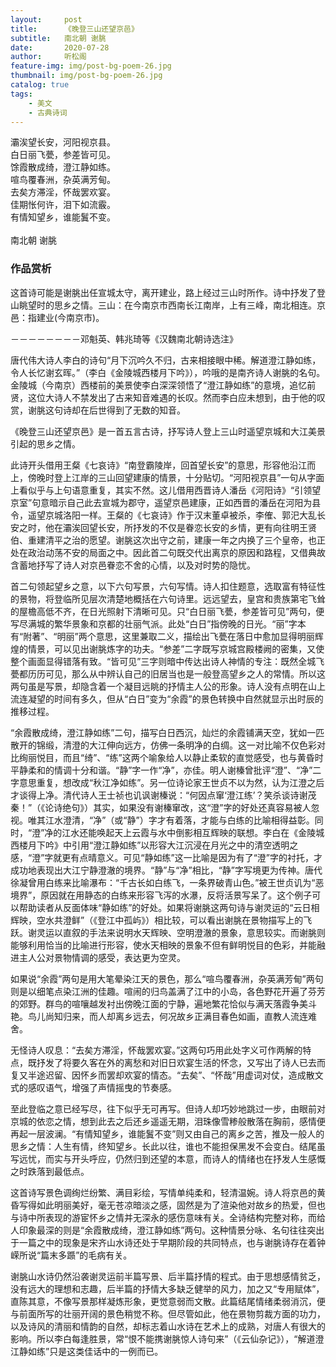 ```yaml
---
layout:     post
title:      《晚登三山还望京邑》
subtitle:   南北朝 谢朓
date:       2020-07-28
author:     听松阁
feature-img: img/post-bg-poem-26.jpg
thumbnail: img/post-bg-poem-26.jpg
catalog: true
tags:
    - 美文
    - 古典诗词
---
```


灞涘望长安，河阳视京县。<br>
白日丽飞甍，参差皆可见。<br>
馀霞散成绮，澄江静如练。<br>
喧鸟覆春洲，杂英满芳甸。<br>
去矣方滞淫，怀哉罢欢宴。<br>
佳期怅何许，泪下如流霰。<br>
有情知望乡，谁能鬒不变。<br>
<br>
南北朝 谢朓


### 作品赏析
这首诗可能是谢朓出任宣城太守，离开建业，路上经过三山时所作。诗中抒发了登山眺望时的思乡之情。三山：在今南京市西南长江南岸，上有三峰，南北相连。京邑：指建业(今南京市)。

－－－－－－－－邓魁英、韩兆琦等《汉魏南北朝诗选注》

唐代伟大诗人李白的诗句“月下沉吟久不归，古来相接眼中稀。解道澄江静如练，令人长忆谢玄晖。”（李白《金陵城西楼月下吟》），吟哦的是南齐诗人谢朓的名句。金陵城（今南京）西楼前的美景使李白深深领悟了“澄江静如练”的意境，追忆前贤，这位大诗人不禁发出了古来知音难遇的长叹。然而李白应未想到，由于他的叹赏，谢朓这句诗却在后世得到了无数的知音。

《晚登三山还望京邑》是一首五言古诗，抒写诗人登上三山时遥望京城和大江美景引起的思乡之情。

此诗开头借用王粲《七哀诗》“南登霸陵岸，回首望长安”的意思，形容他沿江而上，傍晚时登上江岸的三山回望建康的情景，十分贴切。“河阳视京县”一句从字面上看似乎与上句语意重复，其实不然。这儿借用西晋诗人潘岳《河阳诗》“引领望京室”句意暗示自己此去宣城为郡守，遥望京邑建康，正如西晋的潘岳在河阳为县令，遥望京城洛阳一样。王粲的《七哀诗》作于汉末董卓被杀，李傕、郭汜大乱长安之时，他在灞涘回望长安，所抒发的不仅是眷恋长安的乡情，更有向往明王贤伯、重建清平之治的愿望。谢朓这次出守之前，建康一年之内换了三个皇帝，也正处在政治动荡不安的局面之中。因此首二句既交代出离京的原因和路程，又借典故含蓄地抒写了诗人对京邑眷恋不舍的心情，以及对时势的隐忧。

首二句领起望乡之意，以下六句写景，六句写情。诗人扣住题意，选取富有特征性的景物，将登临所见层次清楚地概括在六句诗里。远远望去，皇宫和贵族第宅飞耸的屋檐高低不齐，在日光照射下清晰可见。只“白日丽飞甍，参差皆可见”两句，便写尽满城的繁华景象和京都的壮丽气派。此处“白日”指傍晚的日光。“丽”字本有“附著”、“明丽”两个意思，这里兼取二义，描绘出飞甍在落日中愈加显得明丽辉煌的情景，可以见出谢朓炼字的功夫。“参差”二字既写京城宫殿楼阙的密集，又使整个画面显得错落有致。“皆可见”三字则暗中传达出诗人神情的专注：既然全城飞甍都历历可见，那么从中辨认自己的旧居当也是一般登高望乡之人的常情。所以这两句虽是写景，却隐含着一个凝目远眺的抒情主人公的形象。诗人没有点明在山上流连凝望的时间有多久，但从“白日”变为“余霞”的景色转换中自然就显示出时辰的推移过程。

“余霞散成绮，澄江静如练”二句，描写白日西沉，灿烂的余霞铺满天空，犹如一匹散开的锦缎，清澄的大江伸向远方，仿佛一条明净的白绸。这一对比喻不仅色彩对比绚丽悦目，而且“绮”、“练”这两个喻象给人以静止柔软的直觉感受，也与黄昏时平静柔和的情调十分和谐。“静”字一作“净”，亦佳。明人谢榛曾批评“澄”、“净”二字意思重复，想改成“秋江净如练”。另一位诗论家王世贞不以为然，认为江澄之后才谈得上净。清代诗人王士祯也讥讽谢榛说：“何因点窜‘澄江练’？笑杀谈诗谢茂秦！”（《论诗绝句》）其实，如果没有谢榛窜改，这“澄”字的好处还真容易被人忽视。唯其江水澄清，“净”（或“静”）字才有着落，才能与白练的比喻相得益彰。同时，“澄”净的江水还能唤起天上云霞与水中倒影相互辉映的联想。李白在《金陵城西楼月下吟》中引用“澄江静如练”以形容大江沉浸在月光之中的清空透明之感，“澄”字就更有点晴意义。可见“静如练”这一比喻是因为有了“澄”字的衬托，才成功地表现出大江宁静澄澈的境界。“静”与“净”相比，“静”字写境更为传神。唐代徐凝曾用白练来比喻瀑布：“千古长如白练飞，一条界破青山色。”被王世贞讥为“恶境界”，原因就在用静态的白练来形容飞泻的水瀑，反将活景写呆了。这个例子可以帮助读者从反面体味“静如练”的好处。如果将谢朓这两句诗与谢灵运的“云日相辉映，空水共澄鲜”（《登江中孤屿》）相比较，可以看出谢朓在景物描写上的飞跃。谢灵运以直叙的手法来说明水天辉映、空明澄澈的景象，意思较实。而谢朓则能够利用恰当的比喻进行形容，使水天相映的景象不但有鲜明悦目的色彩，并能融进主人公对景物情调的感受，表达更为空灵。

如果说“余霞”两句是用大笔晕染江天的景色，那么“喧鸟覆春洲，杂英满芳甸”两句则是以细笔点染江洲的佳趣。喧闹的归鸟盖满了江中的小岛，各色野花开遍了芬芳的郊野。群鸟的喧嚷越发衬出傍晚江面的宁静，遍地繁花恰似与满天落霞争美斗艳。鸟儿尚知归来，而人却离乡远去，何况故乡正满目春色如画，直教人流连难舍。

无怪诗人叹息：“去矣方滞淫，怀哉罢欢宴。”这两句巧用此处字义可作两解的特点，既抒发了将要久客在外的离愁和对旧日欢宴生活的怀念，又写出了诗人已去而复又半途迟留、因怀乡而罢却欢宴的情态。“去矣”、“怀哉”用虚词对仗，造成散文式的感叹语气，增强了声情摇曳的节奏感。

至此登临之意已经写尽，往下似乎无可再写。但诗人却巧妙地跳过一步，由眼前对京城的依恋之情，想到此去之后还乡遥遥无期，泪珠像雪糁般散落在胸前，感情便再起一层波澜。“有情知望乡，谁能鬒不变”则又由自己的离乡之苦，推及一般人的思乡之情：人生有情，终知望乡。长此以往，谁也不能担保黑发不会变白。结尾虽写远忧，而实与开头呼应，仍然归到还望的本意，而诗人的情绪也在抒发人生感慨之时跌落到最低点。

这首诗写景色调绚烂纷繁、满目彩绘，写情单纯柔和，轻清温婉。诗人将京邑的黄昏写得如此明丽美好，毫无苍凉暗淡之感，固然是为了渲染他对故乡的热爱，但也与诗中所表现的游宦怀乡之情并无深永的感伤意味有关。全诗结构完整对称，而给人印象最深的则是“余霞散成绮，澄江静如练”两句。这种情景分咏、名句往往突出于一篇之中的现象是宋齐山水诗还处于早期阶段的共同特点，也与谢朓诗存在着钟嵘所说“篇末多踬”的毛病有关。

谢朓山水诗仍然沿袭谢灵运前半篇写景、后半篇抒情的程式。由于思想感情贫乏，没有远大的理想和志趣，后半篇的抒情大多缺乏健举的风力，加之又“专用赋体”，直陈其意，不像写景那样凝炼形象，更觉意弱而文散。此篇结尾情绪柔弱消沉，便与前面所写的壮丽开阔的景色稍觉不称。但尽管如此，他在景物剪裁方面的功力，以及诗风的清丽和情韵的自然，却标志着山水诗在艺术上的成熟，对唐人有很大的影响。所以李白每逢胜景，常“恨不能携谢朓惊人诗句来”（《云仙杂记》），“解道澄江静如练”只是这类佳话中的一例而已。
